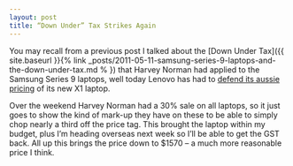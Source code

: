 ```yaml
---
layout: post
title: “Down Under” Tax Strikes Again
---
```

You may recall from a previous post I talked about the [Down Under Tax]({{ site.baseurl }}{% link _posts/2011-05-11-samsung-series-9-laptops-and-the-down-under-tax.md % }) that Harvey Norman had applied to the Samsung Series 9 laptops, well today Lenovo has had to <a href="http://www.zdnet.com.au/lenovo-defends-aussie-thinkpad-pricing-339315254.htm" target="_blank">defend its aussie pricing</a> of its new X1 laptop.

Over the weekend Harvey Norman had a 30% sale on all laptops, so it just goes to show the kind of mark-up they have on these to be able to simply chop nearly a third off the price tag. This brought the laptop within my budget, plus I’m heading overseas next week so I’ll be able to get the GST back. All up this brings the price down to $1570 – a much more reasonable price I think.